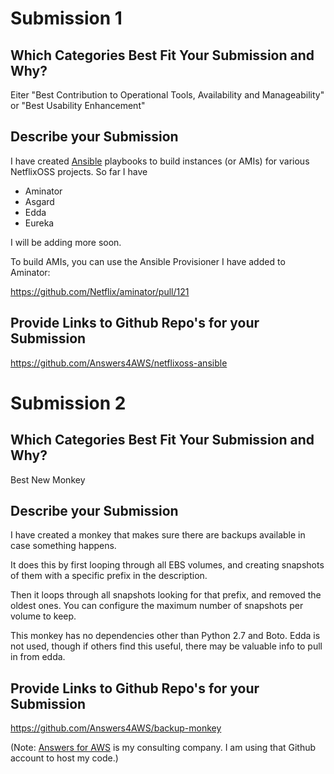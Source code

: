 # Submission 1

## Which Categories Best Fit Your Submission and Why?

Eiter "Best Contribution to Operational Tools, Availability and Manageability" or "Best Usability Enhancement"

## Describe your Submission

I have created [Ansible](https://github.com/ansible/ansible/) playbooks to build instances (or AMIs) for various NetflixOSS projects. So far I have
* Aminator
* Asgard
* Edda
* Eureka

I will be adding more soon.

To build AMIs, you can use the Ansible Provisioner I have added to Aminator:

https://github.com/Netflix/aminator/pull/121

## Provide Links to Github Repo's for your Submission

https://github.com/Answers4AWS/netflixoss-ansible



# Submission 2

## Which Categories Best Fit Your Submission and Why?

Best New Monkey

## Describe your Submission

I have created a monkey that makes sure there are backups available in case something happens.

It does this by first looping through all EBS volumes, and creating snapshots of them with a specific prefix in the description.

Then it loops through all snapshots looking for that prefix, and removed the oldest ones. You can configure the maximum number of snapshots per volume to keep.

This monkey has no dependencies other than Python 2.7 and Boto. Edda is not used, though if others find this useful, there may be valuable info to pull in from edda.


## Provide Links to Github Repo's for your Submission

https://github.com/Answers4AWS/backup-monkey


(Note: [Answers for AWS](http://answersforaws.com/about/) is my consulting company. I am using that Github account to host my code.)